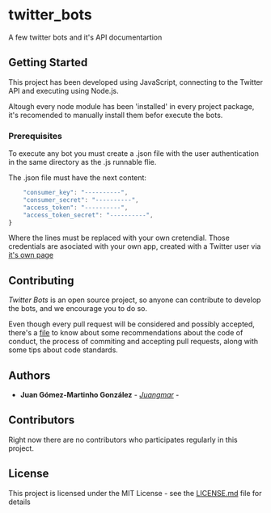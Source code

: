 # twitter_bots
A few twitter bots and it's API documentartion

## Getting Started

This project has been developed using JavaScript, connecting to the Twitter API and executing using Node.js.

Altough every node module has been 'installed' in every project package, it's recomended to manually install them befor execute the bots.

### Prerequisites

To execute any bot you must create a .json file with the user authentication in the same directory as the .js runnable flie.

The .json file must have the next content:
```javascript
	"consumer_key": "----------",
	"consumer_secret": "----------",
	"access_token": "----------",
	"access_token_secret": "----------",
}
```
Where the lines must be replaced with your own cretendial. Those credentials are asociated with your own app, created with a Twitter user via [it's own page](https://apps.twitter.com/) 

## Contributing

*Twitter Bots* is an open source project, so anyone can contribute to develop the bots, and we encourage you to do so.

Even though every pull request will be considered and possibly accepted, there's a [file](CONTRIBUTING.md) to know about some recommendations about the code of conduct, the process of commiting and accepting pull requests, along with some tips about code standards.

## Authors

* **Juan Gómez-Martinho González** - *[Juangmar](https://github.com/Juangmar)* - 

## Contributors

Right now there are no contributors who participates regularly in this project.

## License

This project is licensed under the MIT License - see the [LICENSE.md](LICENSE) file for details
